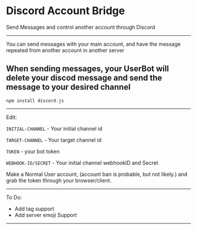 # Discord Account Bridge
Send Messages and control another account through Discord

---

You can send messages with your main account, and have the message repeated from another account in another server 

When sending messages, your UserBot will delete your discod message and send the message to your desired channel
---

`npm install discord.js`

---

Edit:

`INITIAL-CHANNEL` - Your initial channel id

`TARGET-CHANNEL` - Your target channel id

`TOKEN` - your bot token

`WEBHOOK-ID/SECRET` - Your initial channel webhookID and Secret

Make a Normal User account, (account ban is probable, but not likely.) and grab the token through your browser/client.

---

To Do:
* Add tag support
* Add server emoji Support

---
